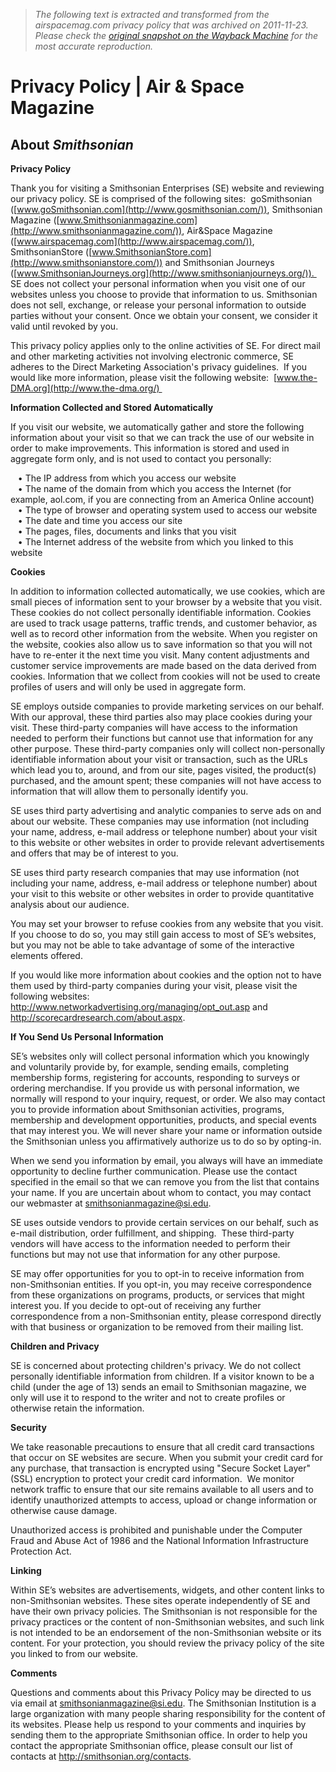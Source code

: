 > *The following text is extracted and transformed from the airspacemag.com privacy policy that was archived on 2011-11-23. Please check the [original snapshot on the Wayback Machine](https://web.archive.org/web/20111123090829id_/http%3A//www.airspacemag.com/privacy) for the most accurate reproduction.*

# Privacy Policy | Air & Space Magazine

## About _Smithsonian_

**Privacy Policy**

Thank you for visiting a Smithsonian Enterprises (SE) website and reviewing our privacy policy. SE is comprised of the following sites:  goSmithsonian ([www.goSmithsonian.com](http://www.gosmithsonian.com/)), Smithsonian Magazine ([www.Smithsonianmagazine.com](http://www.smithsonianmagazine.com/)), Air&Space Magazine ([www.airspacemag.com](http://www.airspacemag.com/)), SmithsonianStore ([www.SmithsonianStore.com](http://www.smithsonianstore.com/)) and Smithsonian Journeys ([www.SmithsonianJourneys.org](http://www.smithsonianjourneys.org/)).  SE does not collect your personal information when you visit one of our websites unless you choose to provide that information to us. Smithsonian does not sell, exchange, or release your personal information to outside parties without your consent. Once we obtain your consent, we consider it valid until revoked by you.

This privacy policy applies only to the online activities of SE. For direct mail and other marketing activities not involving electronic commerce, SE adheres to the Direct Marketing Association's privacy guidelines.  If you would like more information, please visit the following website:  [www.the-DMA.org](http://www.the-dma.org/) 

**Information Collected and Stored Automatically**

If you visit our website, we automatically gather and store the following information about your visit so that we can track the use of our website in order to make improvements. This information is stored and used in aggregate form only, and is not used to contact you personally:

   • The IP address from which you access our website  
   • The name of the domain from which you access the Internet (for example, aol.com, if you are connecting from an America Online account)   
   • The type of browser and operating system used to access our website   
   • The date and time you access our site  
   • The pages, files, documents and links that you visit  
   • The Internet address of the website from which you linked to this website

**Cookies**

In addition to information collected automatically, we use cookies, which are small pieces of information sent to your browser by a website that you visit. These cookies do not collect personally identifiable information. Cookies are used to track usage patterns, traffic trends, and customer behavior, as well as to record other information from the website. When you register on the website, cookies also allow us to save information so that you will not have to re-enter it the next time you visit. Many content adjustments and customer service improvements are made based on the data derived from cookies. Information that we collect from cookies will not be used to create profiles of users and will only be used in aggregate form.

SE employs outside companies to provide marketing services on our behalf. With our approval, these third parties also may place cookies during your visit. These third-party companies will have access to the information needed to perform their functions but cannot use that information for any other purpose. These third-party companies only will collect non-personally identifiable information about your visit or transaction, such as the URLs which lead you to, around, and from our site, pages visited, the product(s) purchased, and the amount spent; these companies will not have access to information that will allow them to personally identify you.

SE uses third party advertising and analytic companies to serve ads on and about our website. These companies may use information (not including your name, address, e-mail address or telephone number) about your visit to this website or other websites in order to provide relevant advertisements and offers that may be of interest to you.

SE uses third party research companies that may use information (not including your name, address, e-mail address or telephone number) about your visit to this website or other websites in order to provide quantitative analysis about our audience.

You may set your browser to refuse cookies from any website that you visit. If you choose to do so, you may still gain access to most of SE’s websites, but you may not be able to take advantage of some of the interactive elements offered.

If you would like more information about cookies and the option not to have them used by third-party companies during your visit, please visit the following websites: <http://www.networkadvertising.org/managing/opt_out.asp> and <http://scorecardresearch.com/about.aspx>.

**If You Send Us Personal Information**

SE’s websites only will collect personal information which you knowingly and voluntarily provide by, for example, sending emails, completing membership forms, registering for accounts, responding to surveys or ordering merchandise. If you provide us with personal information, we normally will respond to your inquiry, request, or order. We also may contact you to provide information about Smithsonian activities, programs, membership and development opportunities, products, and special events that may interest you. We will never share your name or information outside the Smithsonian unless you affirmatively authorize us to do so by opting-in.

When we send you information by email, you always will have an immediate opportunity to decline further communication. Please use the contact specified in the email so that we can remove you from the list that contains your name. If you are uncertain about whom to contact, you may contact our webmaster at [smithsonianmagazine@si.edu](mailto:smithsonianmagazine@si.edu).

SE uses outside vendors to provide certain services on our behalf, such as e-mail distribution, order fulfillment, and shipping.  These third-party vendors will have access to the information needed to perform their functions but may not use that information for any other purpose.

SE may offer opportunities for you to opt-in to receive information from non-Smithsonian entities. If you opt-in, you may receive correspondence from these organizations on programs, products, or services that might interest you. If you decide to opt-out of receiving any further correspondence from a non-Smithsonian entity, please correspond directly with that business or organization to be removed from their mailing list.

**Children and Privacy**

SE is concerned about protecting children's privacy. We do not collect personally identifiable information from children. If a visitor known to be a child (under the age of 13) sends an email to Smithsonian magazine, we only will use it to respond to the writer and not to create profiles or otherwise retain the information.

**Security**

We take reasonable precautions to ensure that all credit card transactions that occur on SE websites are secure. When you submit your credit card for any purchase, that transaction is encrypted using "Secure Socket Layer" (SSL) encryption to protect your credit card information.  We monitor network traffic to ensure that our site remains available to all users and to identify unauthorized attempts to access, upload or change information or otherwise cause damage.

Unauthorized access is prohibited and punishable under the Computer Fraud and Abuse Act of 1986 and the National Information Infrastructure Protection Act.

**Linking**

Within SE’s websites are advertisements, widgets, and other content links to non-Smithsonian websites. These sites operate independently of SE and have their own privacy policies. The Smithsonian is not responsible for the privacy practices or the content of non-Smithsonian websites, and such link is not intended to be an endorsement of the non-Smithsonian website or its content. For your protection, you should review the privacy policy of the site you linked to from our website.

**Comments**

Questions and comments about this Privacy Policy may be directed to us via email at [smithsonianmagazine@si.edu](mailto:smithsonianmagazine@si.edu). The Smithsonian Institution is a large organization with many people sharing responsibility for the content of its websites. Please help us respond to your comments and inquiries by sending them to the appropriate Smithsonian office. In order to help you contact the appropriate Smithsonian office, please consult our list of contacts at <http://smithsonian.org/contacts>.
